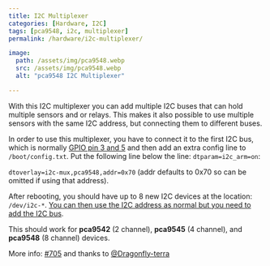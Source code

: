 ```yaml
---
title: I2C Multiplexer
categories: [Hardware, I2C]
tags: [pca9548, i2c, multiplexer]
permalink: /hardware/i2c-multiplexer/

image:
  path: /assets/img/pca9548.webp
  src: /assets/img/pca9548.webp
  alt: "pca9548 I2C Multiplexer"

---
```


With this I2C multiplexer you can add multiple I2C buses that can hold multiple sensors and or relays. This makes it also possible to use multiple sensors with the same I2C address, but connecting them to different buses.

In order to use this multiplexer, you have to connect it to the first I2C bus, which is normally [GPIO pin 3 and 5](https://pinout.xyz/pinout/i2c#) and then add an extra config line to `/boot/config.txt`. Put the following line below the line: `dtparam=i2c_arm=on`:

`dtoverlay=i2c-mux,pca9548,addr=0x70` (addr defaults to 0x70 so can be omitted if using that address).

After rebooting, you should have up to 8 new I2C devices at the location: `/dev/i2c-*`. [You can then use the I2C address as normal but you need to add the I2C bus](/TerrariumPI/hardware/#i2c-bus).

This should work for **pca9542** (2 channel), **pca9545** (4 channel), and **pca9548** (8 channel) devices.

More info: [#705](https://github.com/theyosh/TerrariumPI/issues/705#issuecomment-1159766743) and thanks to [@Dragonfly-terra](https://github.com/Dragonfly-terra)
